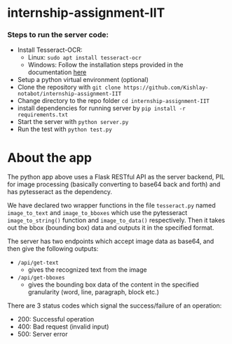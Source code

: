 # internship-assignment-IIT

### Steps to run the server code:
* Install Tesseract-OCR:
    - Linux: `sudo apt install tesseract-ocr`
    - Windows: Follow the installation steps provided in the documentation [here](https://tesseract-ocr.github.io/tessdoc/Installation.html)
* Setup a python virtual environment (optional)
* Clone the repository with `git clone https://github.com/Kishlay-notabot/internship-assignment-IIT`  
* Change directory to the repo folder `cd internship-assignment-IIT`
* install dependencies for running server by `pip install -r requirements.txt`
* Start the server with `python server.py`
* Run the test with `python test.py`



# About the app

The python app above uses a Flask RESTful API as the server backend, PIL for image processing (basically converting to base64 back and forth) and has pytesseract as the dependency.

We have declared two wrapper functions in the file `tesseract.py` named `image_to_text` and `image_to_bboxes` which use the pytesseract `image_to_string()` function and `image_to_data()` respectively. Then it takes out the bbox (bounding box) data and outputs it in the specified format.


The server has two endpoints which accept image data as base64, and then give the following outputs:
- `/api/get-text`
    - gives the recognized text from the image
- `/api/get-bboxes`
    - gives the bounding box data of the content in the specified granularity (word, line, paragraph, block etc.)

There are 3 status codes which signal the success/failure of an operation:
* 200: Successful operation
* 400: Bad request (invalid input)
* 500: Server error